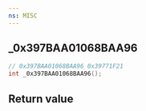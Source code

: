 ```yaml
---
ns: MISC
---
```

## _0x397BAA01068BAA96

```c
// 0x397BAA01068BAA96 0x39771F21
int _0x397BAA01068BAA96();
```


## Return value
